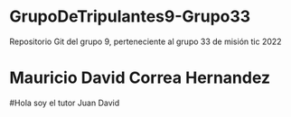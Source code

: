# GrupoDeTripulantes9-Grupo33
Repositorio Git del grupo 9, perteneciente al grupo 33 de misión tic 2022
# Mauricio David Correa Hernandez
#Hola soy el tutor Juan David
